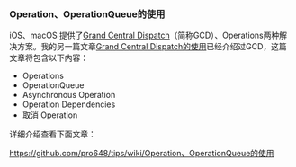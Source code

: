 ### Operation、OperationQueue的使用

iOS、macOS 提供了[Grand Central Dispatch](https://github.com/pro648/tips/wiki/Grand-Central-Dispatch%E7%9A%84%E4%BD%BF%E7%94%A8)（简称GCD）、Operations两种解决方案。我的另一篇文章[Grand Central Dispatch的使用](https://github.com/pro648/tips/wiki/Grand-Central-Dispatch%E7%9A%84%E4%BD%BF%E7%94%A8)已经介绍过GCD，这篇文章将包含以下内容：

- Operations
- OperationQueue
- Asynchronous Operation
- Operation Dependencies
- 取消 Operation

详细介绍查看下面文章：

<https://github.com/pro648/tips/wiki/Operation、OperationQueue的使用>